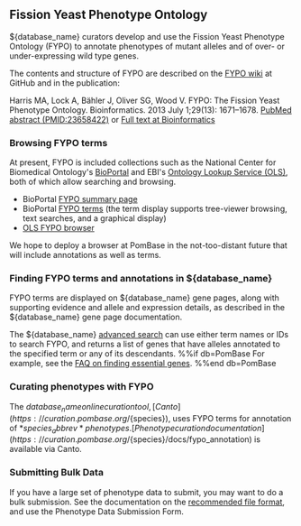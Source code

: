 ## Fission Yeast Phenotype Ontology

${database_name} curators develop and use the Fission Yeast Phenotype Ontology
(FYPO) to annotate phenotypes of mutant alleles and of over- or
under-expressing wild type genes. 

The contents and structure of FYPO are described on the
[FYPO wiki](https://github.com/pombase/fypo/wiki/Fission-Yeast-Phenotype-Ontology-(FYPO)) at GitHub
and in the publication:

Harris MA, Lock A, Bähler J, Oliver SG, Wood V. FYPO: The Fission
Yeast Phenotype Ontology. Bioinformatics. 2013 July 1;29(13):
1671–1678.
[PubMed abstract (PMID:23658422)](https://www.ncbi.nlm.nih.gov/pubmed/23658422) or
[Full text at Bioinformatics](https://bioinformatics.oxfordjournals.org/content/29/13/1671.long)

### Browsing FYPO terms

At present, FYPO is included collections such as the National Center
for Biomedical Ontology's
[BioPortal](https://bioportal.bioontology.org/) and EBI's
[Ontology Lookup Service (OLS)](https://www.ebi.ac.uk/ontology-lookup/),
both of which allow searching and browsing.

- BioPortal [FYPO summary page](https://bioportal.bioontology.org/ontologies/FYPO)
- BioPortal
  [FYPO terms](https://bioportal.bioontology.org/ontologies/FYPO/?p=classes)
  (the term display supports tree-viewer browsing, text searches, and
  a graphical display)
- [OLS FYPO browser](https://www.ebi.ac.uk/ols/ontologies/fypo)

We hope to deploy a browser at PomBase in the not-too-distant future
that will include annotations as well as terms.

### Finding FYPO terms and annotations in ${database_name}

FYPO terms are displayed on ${database_name} gene pages, along with supporting
evidence and allele and expression details, as described in the
${database_name} gene page documentation.

The ${database_name} [advanced search](/query) can use either term names or IDs to search
FYPO, and returns a list of genes that have alleles annotated to the
specified term or any of its descendants.
%%if db=PomBase
For example, see the
[FAQ on finding essential genes](/faq/can-i-get-list-essential-pombe-genes).
%%end db=PomBase

### Curating phenotypes with FYPO

The ${database_name} online curation tool,
[Canto](https://curation.pombase.org/${species}), uses FYPO terms for
annotation of *${species_abbrev}* phenotypes.
[Phenotype curation documentation](https://curation.pombase.org/${species}/docs/fypo_annotation)
is available via Canto.

### Submitting Bulk Data

If you have a large set of phenotype data to submit, you may want to
do a bulk submission. See the documentation on the
[recommended file format](https://www.pombase.org/submit-data/phenotype-data-bulk-upload-format),
and use the Phenotype Data Submission Form.

